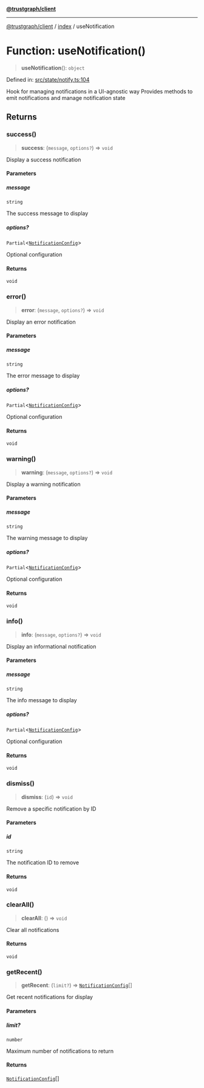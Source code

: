 [**@trustgraph/client**](../../README.md)

***

[@trustgraph/client](../../README.md) / [index](../README.md) / useNotification

# Function: useNotification()

> **useNotification**(): `object`

Defined in: [src/state/notify.ts:104](https://github.com/trustgraph-ai/trustgraph-ts-client/blob/24d0d0886a310c1fecf9e6fc95cd3a24cf32c92e/src/state/notify.ts#L104)

Hook for managing notifications in a UI-agnostic way
Provides methods to emit notifications and manage notification state

## Returns

### success()

> **success**: (`message`, `options?`) => `void`

Display a success notification

#### Parameters

##### message

`string`

The success message to display

##### options?

`Partial`\<[`NotificationConfig`](../../types/interfaces/NotificationConfig.md)\>

Optional configuration

#### Returns

`void`

### error()

> **error**: (`message`, `options?`) => `void`

Display an error notification

#### Parameters

##### message

`string`

The error message to display

##### options?

`Partial`\<[`NotificationConfig`](../../types/interfaces/NotificationConfig.md)\>

Optional configuration

#### Returns

`void`

### warning()

> **warning**: (`message`, `options?`) => `void`

Display a warning notification

#### Parameters

##### message

`string`

The warning message to display

##### options?

`Partial`\<[`NotificationConfig`](../../types/interfaces/NotificationConfig.md)\>

Optional configuration

#### Returns

`void`

### info()

> **info**: (`message`, `options?`) => `void`

Display an informational notification

#### Parameters

##### message

`string`

The info message to display

##### options?

`Partial`\<[`NotificationConfig`](../../types/interfaces/NotificationConfig.md)\>

Optional configuration

#### Returns

`void`

### dismiss()

> **dismiss**: (`id`) => `void`

Remove a specific notification by ID

#### Parameters

##### id

`string`

The notification ID to remove

#### Returns

`void`

### clearAll()

> **clearAll**: () => `void`

Clear all notifications

#### Returns

`void`

### getRecent()

> **getRecent**: (`limit?`) => [`NotificationConfig`](../../types/interfaces/NotificationConfig.md)[]

Get recent notifications for display

#### Parameters

##### limit?

`number`

Maximum number of notifications to return

#### Returns

[`NotificationConfig`](../../types/interfaces/NotificationConfig.md)[]
